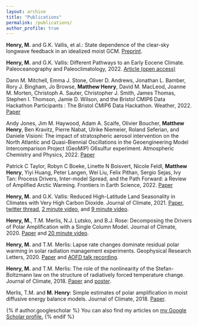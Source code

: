 ```yaml
---
layout: archive
title: "Publications"
permalink: /publications/
author_profile: true
---
```


**Henry, M.** and G.K. Vallis, et al.: State dependence of the clear-sky longwave feedback in an idealized moist GCM. [Preprint](https://essopenarchive.org/doi/full/10.22541/essoar.168332210.06249553/v1).

**Henry, M.** and G.K. Vallis: Different Pathways to an Early Eocene Climate. Paleoceanography and Paleoclimatology, 2022. [Article (open access)](https://doi.org/10.1029/2021PA004375)


Dann M. Mitchell, Emma J. Stone, Oliver D. Andrews, Jonathan L. Bamber, Rory J. Bingham, Jo Browse, **Matthew Henry**, David M. MacLeod, Joanne M. Morten, Christoph A. Sauter, Christopher J. Smith, James Thomas, Stephen I. Thomson, Jamie D. Wilson, and the Bristol CMIP6 Data Hackathon Participants : The Bristol CMIP6 Data Hackathon. Weather, 2022. [Paper](https://doi.org/10.1002/wea.4161)

Andy Jones, Jim M. Haywood, Adam A. Scaife, Olivier Boucher, **Matthew Henry**, Ben Kravitz, Pierre Nabat, Ulrike Niemeier, Roland Seferian, and Daniele Visioni: The impact of stratospheric aerosol intervention on the North Atlantic and Quasi-Biennial Oscillations in the Geoengineering Model Intercomparison Project (GeoMIP) G6sulfur experiment. Atmospheric Chemistry and Physics, 2022. [Paper](https://acp.copernicus.org/preprints/acp-2021-898/)

Patrick C Taylor, Robyn C Boeke, Linette N Boisvert, Nicole Feldl, **Matthew Henry**, Yiyi Huang, Peter Langen, Wei Liu, Felix Pithan, Sergio Sejas, Ivy Tan: Process Drivers, Inter-model Spread, and the Path Forward: a Review of Amplified Arctic Warming. Frontiers in Earth Science, 2022. [Paper](https://www.frontiersin.org/articles/10.3389/feart.2021.758361/full)

**Henry, M.** and G.K. Vallis: Reduced High-Latitude Land Seasonality in Climates with Very High Carbon Dioxide. Journal of Climate, 2021. [Paper](https://journals.ametsoc.org/view/journals/clim/aop/JCLI-D-21-0131.1/JCLI-D-21-0131.1.xml), [twitter thread](https://twitter.com/mattjohenry/status/1359523196819628033), [2 minute video](https://www.youtube.com/watch?v=BwKJQ6UwfNo), and [9 minute video](https://www.youtube.com/watch?v=d7QCXURkZYM).

**Henry, M.**, T.M. Merlis, N.J. Lutsko, and B.J. Rose: Decomposing the Drivers of Polar Amplification with a Single Column Model. Journal of Climate, 2020. [Paper](https://doi.org/10.1175/JCLI-D-20-0178.1) and [20 minute video](https://www.youtube.com/watch?v=Z3LjvFSqOwo).

**Henry, M.** and T.M. Merlis: Lapse rate changes dominate residual polar warming in solar radiation management experiments. Geophysical Research Letters, 2020. [Paper](https://doi.org/10.1029/2020GL087929) and <a href='https://www.youtube.com/watch?v=SnsH-4Nca9A'>AOFD talk recording</a>.

**Henry, M.** and T.M. Merlis: The role of the nonlinearity of the Stefan-Boltzmann law on the structure of radiatively forced temperature change. Journal of Climate, 2018. [Paper](https://doi.org/10.1175/JCLI-D-17-0603.1) and <a href='http://meteo.mcgill.ca/~mhenry/files/poster_henry_0617.pdf'>poster</a>.

Merlis, T.M. and **M. Henry**: Simple estimates of polar amplification in moist diffusive energy balance models. Journal of Climate, 2018. [Paper](https://doi.org/10.1175/JCLI-D-17-0578.1).

{% if author.googlescholar %}
  You can also find my articles on <u><a href="{{author.googlescholar}}">my Google Scholar profile</a>.</u>
{% endif %}
